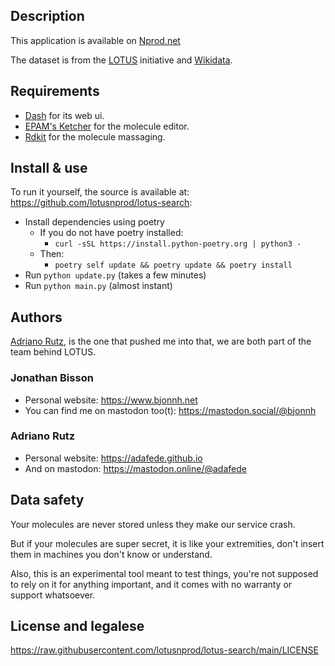 ## Description

This application is available on [Nprod.net](https://search.nprod.net)

The dataset is from the [LOTUS](https://lotus.nprod.net) initiative and [Wikidata](https://www.wikidata.org).

## Requirements

- [Dash](https://dash.plotly.com) for its web ui.
- [EPAM's Ketcher](https://lifescience.opensource.epam.com/ketcher/index.html?ref=search.nprod.net) for the molecule editor.
- [Rdkit](https://www.rdkit.org) for the molecule massaging.

## Install & use
To run it yourself, the source is available at: <https://github.com/lotusnprod/lotus-search>:
- Install dependencies using poetry
  - If you do not have poetry installed:
    - `curl -sSL https://install.python-poetry.org | python3 -`
  - Then:
    - `poetry self update && poetry update && poetry install`
- Run `python update.py` (takes a few minutes)
- Run `python main.py` (almost instant)

## Authors

[Adriano Rutz](https://adafede.github.io), is the one that pushed me into that, we are both part of the team behind LOTUS.

### Jonathan Bisson

- Personal website: <https://www.bjonnh.net>
- You can find me on mastodon too(t): <https://mastodon.social/@bjonnh>

### Adriano Rutz

- Personal website: <https://adafede.github.io>
- And on mastodon: <https://mastodon.online/@adafede>

## Data safety

Your molecules are never stored unless they make our service crash. 

But if your molecules are super secret, it is like your extremities, don't insert 
them in machines you don't know or understand.

Also, this is an experimental tool meant to test things,
you're not supposed to rely on it for anything important, and
it comes with no warranty or support whatsoever.

## License and legalese

<https://raw.githubusercontent.com/lotusnprod/lotus-search/main/LICENSE>
